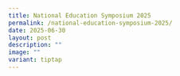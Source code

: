 ```yaml
---
title: National Education Symposium 2025
permalink: /national-education-symposium-2025/
date: 2025-06-30
layout: post
description: ""
image: ""
variant: tiptap
---
```

